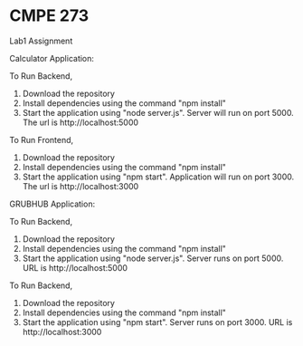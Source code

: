 # CMPE 273
Lab1 Assignment

Calculator Application:

To Run Backend,
1. Download the repository
2. Install dependencies using the command "npm install"
3. Start the application using "node server.js". Server will run on port 5000.
The url is http://localhost:5000

To Run Frontend,
1. Download the repository
2. Install dependencies using the command "npm install"
3. Start the application using "npm start". Application will run on port 3000.
The url is http://localhost:3000

GRUBHUB Application:

To Run Backend,
1. Download the repository
2. Install dependencies using the command "npm install"
3. Start the application using "node server.js". Server runs on port 5000. URL is http://localhost:5000

To Run Backend,
1. Download the repository
2. Install dependencies using the command "npm install"
3. Start the application using "npm start". Server runs on port 3000. URL is http://localhost:3000
